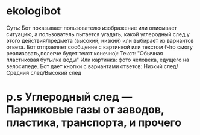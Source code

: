 # ekologibot
Суть: Бот показывает пользователю изображение или описывает ситуацию, а пользователь пытается угадать, какой углеродный след у этого действия/предмета (высокий, низкий) или выбирает из вариантов ответа.
Бот отправляет сообщение с картинкой или текстом (Что смогу реализовать,полегче будет текст конечно):
Текст: "Обычная пластиковая бутылка воды"
Или картинка: фото человека, едущего на велосипеде.
Бот дает кнопки с вариантами ответов: Низкий след/Средний след/Высокий след
# p.s Углеродный след — Парниковые газы от заводов, пластика, транспорта, и прочего
